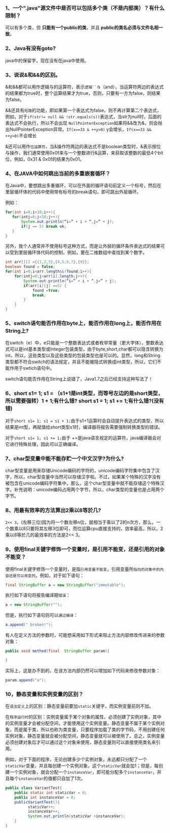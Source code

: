 
### 1、一个".java"源文件中是否可以包括多个类（不是内部类）？有什么限制？

  可以有多个类，但 **只能有一个public的类**，并且 **public的类名必须与文件名相一致**。

### 2、Java有没有goto?

  java中的保留字，现在没有在java中使用。

### 3、说说&和&&的区别。

  &和&&都可以用作逻辑与的运算符，表示`逻辑``与`（and），当运算符两边的表达式的结果都为true时，整个运算结果才为true，否则，只要有一方为false，则结果为false。

  &&还具有`短路`的功能，即如果第一个表达式为false，则不再计算第二个表达式，例如，对于`if(str!= null && !str.equals(s))`表达式，当str为null时，后面的表达式不会执行，所以不会出现 `NullPointerException`如果将&&改为&，则会抛出NullPointerException异常。`If(x==33 & ++y>0)` y会增长，`If(x==33 && ++y>0)`不会增长

  &还可以用作`位运算符`，当&操作符两边的表达式不是boolean类型时，&表示按位与操作，我们通常使用0x0f来与一个整数进行&运算，来获取该整数的最低4个bit位，例如，0x31 & 0x0f的结果为0x01。

### 4、在JAVA中如何跳出当前的多重嵌套循环？

  在Java中，要想跳出多重循环，可以在外面的循环语句前定义一个标号，然后在里层循环体的代码中使用带有标号的break语句，即可跳出外层循环。

  例如：
  ``` java
  for(int i=0;i<10;i++){
     for(intj=0;j<10;j++){
         System.out.println(“i=” + i + “,j=” + j);
         if(j == 5) break ok;
     }
  }
  ```

  另外，我个人通常并不使用标号这种方式，而是让外层的循环条件表达式的结果可以受到里层循环体代码的控制，例如，要在二维数组中查找到某个数字。

  ```java
  int arr[][] ={{1,2,3},{4,5,6,7},{9}};
  boolean found = false;
  for(int i=0;i<arr.length&&!found;i++){
      for(intj=0;j<arr[i].length;j++){
          System.out.println(“i=” + i + “,j=” + j);
          if(arr[i][j] ==5) {
              found =true;
              break;
          }
      }
  }
  ```

### 5、switch语句能否作用在byte上，能否作用在long上，能否作用在String上?

  在switch（e）中，e只能是一个整数表达式或者枚举常量（更大字体），整数表达式可以是int基本类型或Integer包装类型，由于byte,short,char都可以隐含转换为int，所以，这些类型以及这些类型的包装类型也是可以的。显然，long和String类型都不符合switch的语法规定，并且不能被隐式转换成int类型，所以，它们不能作用于swtich语句中。

  switch语句能否作用在String上说错了，Java1.7之后已经支持这种写法了！

### 6、short s1= 1; s1 = （s1+1是int类型，而等号左边的是short类型，所以需要强转）1 + 1;有什么错? short s1 = 1; s1 += 1;有什么错?(没有错)

  对于`short s1= 1; s1 = s1 + 1;`由于s1+1运算时会自动提升表达式的类型，所以结果是int型，再赋值给short类型s1时，编译器将报告需要强制转换类型的错误。

  对于`short s1= 1; s1 += 1;`由于 +=是java语言规定的运算符，java编译器会对它进行特殊处理，因此可以正确编译。

### 7、char型变量中能不能存贮一个中文汉字?为什么?

  char型变量是用来存储Unicode编码的字符的，unicode编码字符集中包含了汉字，所以，char型变量中当然可以存储汉字啦。不过，如果某个特殊的汉字没有被包含在unicode编码字符集中，那么，这个char型变量中就不能存储这个特殊汉字。补充说明：unicode编码占用两个字节，所以，char类型的变量也是占用两个字节。

### 8、用最有效率的方法算出2乘以8等於几?

  `2<< 3`，(左移三位)因为将一个数左移n位，就相当于乘以了2的n次方，那么，一个数乘以8只要将其左移3位即可，而位运算cpu直接支持的，效率最高，所以，2乘以8等於几的最效率的方法是2<< 3。

### 9、使用final关键字修饰一个变量时，是引用不能变，还是引用的对象不能变？

  使用final关键字修饰一个变量时，是指`引用变量不能变`，引用变量所`指向的对象中的内容还是可以改变的`。例如，对于如下语句：
  ``` java
  final StringBuffer a = new StringBuffer("immutable");
  ```
  执行如下语句将报告编译期`错误`：
  ``` java
  a = new StringBuffer("");
  ```
  但是，执行如下语句则可以`通过编译`：
  ``` java
  a.append(" broken!");
  ```
  有人在定义方法的参数时，可能想采用如下形式来阻止方法内部修改传进来的参数对象：
  ``` java
  public void method(final  StringBuffer param){

  }
  ```
  实际上，这是办不到的，在该方法内部仍然可以增加如下代码来修改参数对象：
  ``` java
  param.append("a");
  ```

### 10，静态变量和实例变量的区别？

  在`语法定义`上的区别：静态变量前要加`static`关键字，而实例变量前则不加。

  在`程序运行时`的区别：实例变量属于某个对象的属性，必须创建了实例对象，其中的实例变量才会被分配空间，才能使用这个实例变量。静态变量不属于某个实例对象，而是属于类，所以也称为类变量，只要程序加载了类的字节码，不用创建任何实例对象，静态变量就会被分配空间，静态变量就可以被使用了。总之，实例变量必须创建对象后才可以通过这个对象来使用，静态变量则可以直接使用类名来引用。

  例如，对于下面的程序，无论创建多少个实例对象，永远都只分配了一个`staticVar`变量，并且每创建一个实例对象，这个`staticVar`就会加1；但是，每创建一个实例对象，就会分配一个`instanceVar`，即可能分配多个`instanceVar`，并且每个`instanceVar`的值都只自加了1次。
  ``` java
  public class VariantTest{
      public static int staticVar = 0;
      public int instanceVar = 0;
      publicVariantTest(){
            staticVar++;
            instanceVar++;
            System.out.println(staticVar +instanceVar);
      }
  }
  ```
